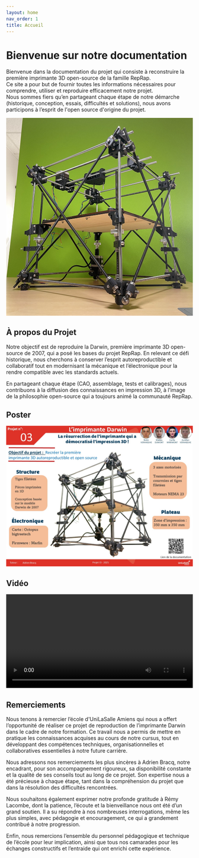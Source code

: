 ```yaml
---
layout: home
nav_order: 1
title: Accueil
---
```


# Bienvenue sur notre documentation

Bienvenue dans la documentation du projet qui consiste à reconstruire la première imprimante 3D open-source de la famille RepRap.  
Ce site a pour but de fournir toutes les informations nécessaires pour comprendre, utiliser et reproduire efficacement notre projet.  
Nous sommes fiers qu’en partageant chaque étape de notre démarche (historique, conception, essais, difficultés et solutions), nous avons participons à l’esprit de l'open source d'origine du projet.

<p align="center">
  <img src="images/notre_darwin.JPG" alt="Imprimante 3D Darwin" width="600">
</p>

## À propos du Projet

Notre objectif est de reproduire la Darwin, première imprimante 3D open-source de 2007, qui a posé les bases du projet RepRap. En relevant ce défi historique, nous cherchons à conserver l’esprit autoreproductible et collaboratif tout en modernisant la mécanique et l’électronique pour la rendre compatible avec les standards actuels.

En partageant chaque étape (CAO, assemblage, tests et calibrages), nous contribuons à la diffusion des connaissances en impression 3D, à l’image de la philosophie open-source qui a toujours animé la communauté RepRap.  

## Poster

![Poster projet](images/poster_darwin.jpg)

## Vidéo

<video src="images/intro_amiens.mp4" controls title="Title"  style="width: 100%;"></video>

## Remerciements

Nous tenons à remercier l’école d'UniLaSalle Amiens qui nous a offert l’opportunité de réaliser ce projet de reproduction de l’imprimante Darwin dans le cadre de notre formation. Ce travail nous a permis de mettre en pratique les connaissances acquises au cours de notre cursus, tout en développant des compétences techniques, organisationnelles et collaboratives essentielles à notre future carrière.

Nous adressons nos remerciements les plus sincères à Adrien Bracq, notre encadrant, pour son accompagnement rigoureux, sa disponibilité constante et la qualité de ses conseils tout au long de ce projet. Son expertise nous a été précieuse à chaque étape, tant dans la compréhension du projet que dans la résolution des difficultés rencontrées.

Nous souhaitons également exprimer notre profonde gratitude à Rémy Lacombe, dont la patience, l’écoute et la bienveillance nous ont été d’un grand soutien. Il a su répondre à nos nombreuses interrogations, même les plus simples, avec pédagogie et encouragement, ce qui a grandement contribué à notre progression.

Enfin, nous remercions l’ensemble du personnel pédagogique et technique de l’école pour leur implication, ainsi que tous nos camarades pour les échanges constructifs et l’entraide qui ont enrichi cette expérience.
